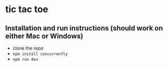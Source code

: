 # tic tac toe

## Installation and run instructions (should work on either Mac or Windows)

- clone the repo
- ```npm install concurrently```
- ```npm run dev```